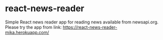 # react-news-reader

Simple React news reader app for reading news available from newsapi.org. 
Please try the app from link: https://react-news-reader-mika.herokuapp.com/
